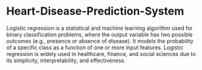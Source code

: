 # Heart-Disease-Prediction-System
Logistic regression is a statistical and machine learning algorithm used for binary classification problems, where the output variable has two possible outcomes (e.g., presence or absence of disease). It models the probability of a specific class as a function of one or more input features. Logistic regression is widely used in healthcare, finance, and social sciences due to its simplicity, interpretability, and effectiveness.

